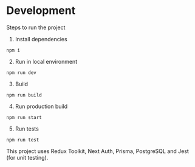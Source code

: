 # Development
Steps to run the project


1. Install dependencies
```
npm i
```

2. Run in local environment

```
npm run dev
```

3. Build

```
npm run build
```

4. Run production build

```
npm run start
```

5. Run tests

```
npm run test
```


This project uses Redux Toolkit, Next Auth, Prisma, PostgreSQL and Jest (for unit testing).